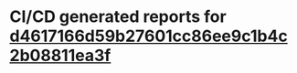 # CI/CD generated reports for [d4617166d59b27601cc86ee9c1b4c2b08811ea3f](https://github.com/hydephp/develop/commit/d4617166d59b27601cc86ee9c1b4c2b08811ea3f)
